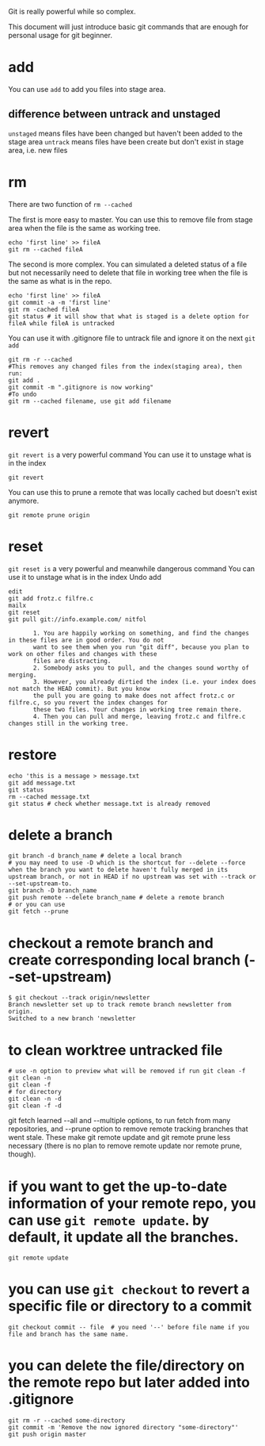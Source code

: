 Git is really powerful while so complex.

This document will just introduce basic git commands that are enough for personal usage for git beginner.

# add
You can use `add` to add you files into stage area.

## difference between untrack and unstaged
`unstaged` means files have been changed but haven't been added to the stage area
`untrack` means files have been create but don't exist in stage area, i.e. new files

# rm
There are two function of `rm --cached`

The first is more easy to master.
You can use this to remove file from stage area when the file is the same as working tree.

```console
echo 'first line' >> fileA
git rm --cached fileA
```

The second is more complex.
You can simulated a deleted status of a file but not necessarily need to delete that file in working tree when 
the file is the same as what is in the repo.
```
echo 'first line' >> fileA
git commit -a -m 'first line'
git rm -cached fileA
git status # it will show that what is staged is a delete option for fileA while fileA is untracked
```

You can use it with .gitignore file to untrack file and ignore it on the next `git add`
```
git rm -r --cached
#This removes any changed files from the index(staging area), then run:
git add .
git commit -m ".gitignore is now working"
#To undo
git rm --cached filename, use git add filename
```

# revert
`git revert is` a very powerful command
You can use it to unstage what is in the index
```
git revert
```

You can use this to prune a remote that was locally cached but doesn't exist anymore. 
```
git remote prune origin
```

# reset
`git reset is` a very powerful and meanwhile dangerous command
You can use it to unstage what is in the index
Undo add
```
edit                                     
git add frotz.c filfre.c
mailx                                    
git reset                                
git pull git://info.example.com/ nitfol
```

           1. You are happily working on something, and find the changes in these files are in good order. You do not
           want to see them when you run "git diff", because you plan to work on other files and changes with these
           files are distracting.
           2. Somebody asks you to pull, and the changes sound worthy of merging.
           3. However, you already dirtied the index (i.e. your index does not match the HEAD commit). But you know
           the pull you are going to make does not affect frotz.c or filfre.c, so you revert the index changes for
           these two files. Your changes in working tree remain there.
           4. Then you can pull and merge, leaving frotz.c and filfre.c changes still in the working tree.



# restore





```
echo 'this is a message > message.txt
git add message.txt
git status
rm --cached message.txt
git status # check whether message.txt is already removed
```



# delete a branch
```
git branch -d branch_name # delete a local branch 
# you may need to use -D which is the shortcut for --delete --force when the branch you want to delete haven't fully merged in its upstream branch, or not in HEAD if no upstream was set with --track or --set-upstream-to.
git branch -D branch_name
git push remote --delete branch_name # delete a remote branch
# or you can use
git fetch --prune
```


# checkout a remote branch and create corresponding local branch (--set-upstream)
```
$ git checkout --track origin/newsletter
Branch newsletter set up to track remote branch newsletter from origin.
Switched to a new branch 'newsletter
```

# to clean worktree untracked file
```
# use -n option to preview what will be removed if run git clean -f
git clean -n
git clean -f
# for directory
git clean -n -d 
git clean -f -d
```

git fetch learned --all and --multiple options, to run fetch from many repositories, and --prune option to remove remote tracking branches that went stale. These make git remote update and git remote prune less necessary (there is no plan to remove remote update nor remote prune, though).

# if you want to get the up-to-date information of your remote repo, you can use `git remote update`. by default, it update all the branches.
```
git remote update
```

# you can use `git checkout` to revert a specific file or directory to a commit
```
git checkout commit -- file  # you need '--' before file name if you file and branch has the same name.
```


# you can delete the file/directory on the remote repo but later added into .gitignore
```
git rm -r --cached some-directory
git commit -m 'Remove the now ignored directory "some-directory"'
git push origin master
```

